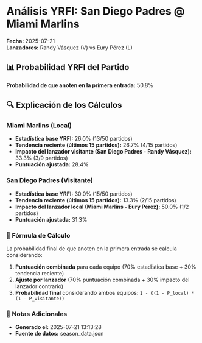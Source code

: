 # Análisis YRFI: San Diego Padres @ Miami Marlins

**Fecha:** 2025-07-21  
**Lanzadores:** Randy Vásquez (V) vs Eury Pérez (L)

## 📊 Probabilidad YRFI del Partido

**Probabilidad de que anoten en la primera entrada:** 50.8%

## 🔍 Explicación de los Cálculos

### Miami Marlins (Local)
- **Estadística base YRFI:** 26.0% (13/50 partidos)
- **Tendencia reciente (últimos 15 partidos):** 26.7% (4/15 partidos)
- **Impacto del lanzador visitante (San Diego Padres - Randy Vásquez):** 33.3% (3/9 partidos)
- **Puntuación ajustada:** 28.4%

### San Diego Padres (Visitante)
- **Estadística base YRFI:** 30.0% (15/50 partidos)
- **Tendencia reciente (últimos 15 partidos):** 13.3% (2/15 partidos)
- **Impacto del lanzador local (Miami Marlins - Eury Pérez):** 50.0% (1/2 partidos)
- **Puntuación ajustada:** 31.3%

### 📝 Fórmula de Cálculo

La probabilidad final de que anoten en la primera entrada se calcula considerando:
1. **Puntuación combinada** para cada equipo (70% estadística base + 30% tendencia reciente)
2. **Ajuste por lanzador** (70% puntuación combinada + 30% impacto del lanzador contrario)
3. **Probabilidad final** considerando ambos equipos: `1 - ((1 - P_local) * (1 - P_visitante))`

### 📌 Notas Adicionales

- **Generado el:** 2025-07-21 13:13:28
- **Fuente de datos:** season_data.json
